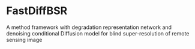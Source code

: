 # FastDiffBSR
A method framework with degradation representation network and denoising conditional Diffusion model for blind super-resolution of remote sensing image

